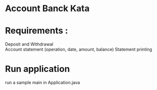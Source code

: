 # Account Banck Kata

# Requirements :

Deposit and Withdrawal        
Account statement (operation, date, amount, balance)
Statement printing

# Run application
run a sample main in Application.java
